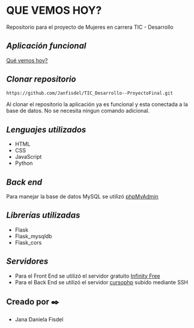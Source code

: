 # QUE VEMOS HOY?
Repositorio para el proyecto de Mujeres en carrera TIC - Desarrollo

## _Aplicación funcional_
[Qué vemos hoy?](http://quevemoshoyy.rf.gd/)

## _Clonar repositorio_
```sh
https://github.com/Janfisdel/TIC_Desarrollo--ProyectoFinal.git
```
Al clonar el repositorio la aplicación ya es funcional y esta conectada a la base de datos. No se necesita ningun comando adicional.

## _Lenguajes utilizados_
- HTML
- CSS
- JavaScript 
- Python

## _Back end_
Para manejar la base de datos MySQL se utilizó [phpMyAdmin](http://cursophp.com.ar/phpmyadmin/)


## _Librerías utilizadas_
-   Flask
-   Flask_mysqldb
-   Flask_cors
 
## _Servidores_
- Para el Front End se utilizó el servidor gratuito [Infinity Free](https://infinityfree.net/)
- Para el Back End se utilizó el servidor [cursophp](http://cursophp.com.ar/) subido mediante SSH

## Creado por ✒️
- Jana Daniela Fisdel
